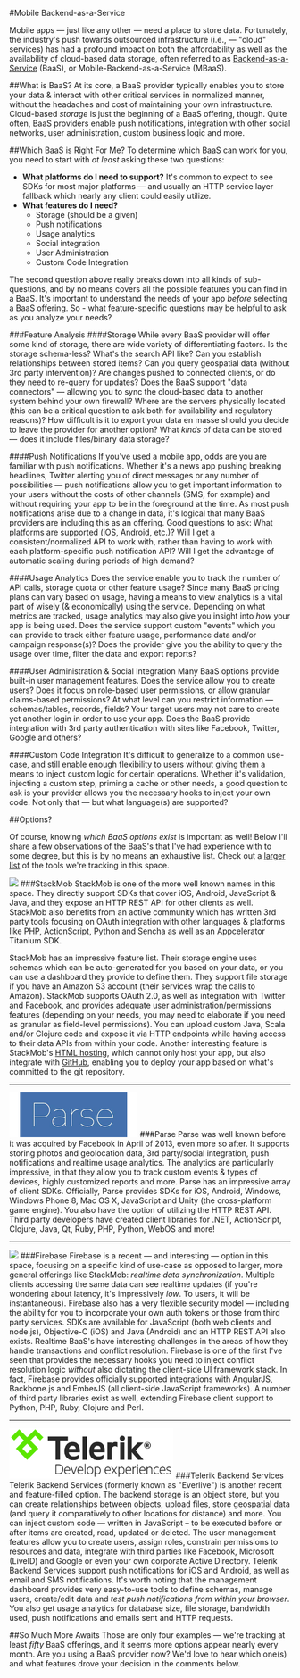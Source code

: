 #Mobile Backend-as-a-Service

Mobile apps — just like any other — need a place to store data. Fortunately, the industry's push towards outsourced infrastructure (i.e., — "cloud" services) has had a profound impact on both the affordability as well as the availability of cloud-based data storage, often referred to as [Backend-as-a-Service](http://en.wikipedia.org/wiki/Backend_as_a_service) (BaaS), or Mobile-Backend-as-a-Service (MBaaS).

##What is BaaS?
At its core, a BaaS provider typically enables you to store your data & interact with other critical services in normalized manner, without the headaches and cost of maintaining your own infrastructure. Cloud-based *storage* is just the beginning of a BaaS offering, though. Quite often, BaaS providers enable push notifications, integration with other social networks, user administration, custom business logic and more.

##Which BaaS is Right For Me?
To determine which BaaS can work for you, you need to start with *at least* asking these two questions:

* **What platforms do I need to support?** It's common to expect to see SDKs for most major platforms — and usually an HTTP service layer fallback which nearly any client could easily utilize.
* **What features do I need?**
	* Storage (should be a given)
	* Push notifications
	* Usage analytics
	* Social integration
	* User Administration
	* Custom Code Integration 
	
The second question above really breaks down into all kinds of sub-questions, and by no means covers all the possible features you can find in a BaaS. It's important to understand the needs of your app *before* selecting a BaaS offering. So - what feature-specific questions may be helpful to ask as you analyze your needs?

###Feature Analysis
####Storage
While every BaaS provider will offer some kind of storage, there are wide variety of differentiating factors. Is the storage schema-less? What's the search API like? Can you establish relationships between stored items? Can you query geospatial data (without 3rd party intervention)? Are changes pushed to connected clients, or do they need to re-query for updates? Does the BaaS support "data connectors" — allowing you to sync the cloud-based data to another system behind your own firewall? Where are the servers physically located (this can be a critical question to ask both for availability and regulatory reasons)? How difficult is it to export your data en masse should you decide to leave the provider for another option? What *kinds* of data can be stored — does it include files/binary data storage?

####Push Notifications
If you've used a mobile app, odds are you are familiar with push notifications. Whether it's a news app pushing breaking headlines, Twitter alerting you of direct messages or any number of possibilities — push notifications allow you to get important information to your users without the costs of other channels (SMS, for example) and without requiring your app to be in the foreground at the time. As most push notifications arise due to a change in data, it's logical that many BaaS providers are including this as an offering. Good questions to ask: What platforms are supported (iOS, Android, etc.)? Will I get a consistent/normalized API to work with, rather than having to work with each platform-specific push notification API? Will I get the advantage of automatic scaling during periods of high demand?

####Usage Analytics
Does the service enable you to track the number of API calls, storage quota or other feature usage? Since many BaaS pricing plans can vary based on usage, having a means to view analytics is a vital part of wisely (& economically) using the service. Depending on what metrics are tracked, usage analytics may also give you insight into *how* your app is being used. Does the service support custom "events" which you can provide to track either feature usage, performance data and/or campaign response(s)? Does the provider give you the ability to query the usage over time, filter the data and export reports?

####User Administration & Social Integration
Many BaaS options provide built-in user management features. Does the service allow you to create users? Does it focus on role-based user permissions, or allow granular claims-based permissions? At what level can you restrict information — schemas/tables, records, fields? Your target users may not care to create yet another login in order to use your app. Does the BaaS provide integration with 3rd party authentication with sites like Facebook, Twitter, Google and others? 

####Custom Code Integration
It's difficult to generalize to a common use-case, and still enable enough flexibility to users without giving them a means to inject custom logic for certain operations. Whether it's validation, injecting a custom step, priming a cache or other needs, a good question to ask is your provider allows you the necessary hooks to inject your own code. Not only that — but what language(s) are supported?

##Options?

Of course, knowing *which BaaS options exist* is important as well! Below I'll share a few observations of the BaaS's that I've had experience with to some degree, but this is by no means an exhaustive list. Check out a [larger list](http://www.developereconomics.com/sector/backend-as-a-service/) of the tools we're tracking in this space.

![](https://s3.amazonaws.com/toolatlas/logos/stackmob.png)
###StackMob
StackMob is one of the more well known names in this space. They directly support SDKs that cover iOS, Android, JavaScript & Java, and they expose an HTTP REST API for other clients as well. StackMob also benefits from an active community which has written 3rd party tools focusing on OAuth integration with other languages & platforms like PHP, ActionScript, Python and Sencha as well as an Appcelerator Titanium SDK.

StackMob has an impressive feature list. Their storage engine uses schemas which can be auto-generated for you based on your data, or you can use a dashboard they provide to define them. They support file storage if you have an Amazon S3 account (their services wrap the calls to Amazon). StackMob supports OAuth 2.0, as well as integration with Twitter and Facebook, and provides adequate user administration/permissions features (depending on your needs, you may need to elaborate if you need as granular as field-level permissions). You can upload custom Java, Scala and/or Clojure code and expose it via HTTP endpoints while having access to their data APIs from within your code. Another interesting feature is StackMob's [HTML hosting](https://developer.stackmob.com/module/html5), which cannot only host your app, but also integrate with [GitHub](http://github.com), enabling you to deploy your app based on what's committed to the git repository.
_____

![](parse.png)
###Parse
Parse was well known before it was acquired by Facebook in April of 2013, even more so after. It supports storing photos and geolocation data, 3rd party/social integration, push notifications and realtime usage analytics. The analytics are particularly impressive, in that they allow you to track custom events & types of devices, highly customized reports and more. Parse has an impressive array of client SDKs. Officially, Parse provides SDKs for iOS, Android, Windows, Windows Phone 8, Mac OS X, JavaScript and Unity (the cross-platform game engine). You also have the option of utilizing the HTTP REST API. Third party developers have created client libraries for .NET, ActionScript, Clojure, Java, Qt, Ruby, PHP, Python, WebOS and more!
_____

![](https://s3.amazonaws.com/toolatlas/logos/firebase.png)
###Firebase
Firebase is a recent — and interesting — option in this space, focusing on a specific kind of use-case as opposed to larger, more general offerings like StackMob: *realtime data synchronization*. Multiple clients accessing the same data can see realtime updates (if you're wondering about latency, it's impressively *low*. To users, it will be instantaneous). Firebase also has a very flexible security model — including the ability for you to incorporate your own auth tokens or those from third party services. SDKs are available for JavaScript (both web clients and node.js), Objective-C (iOS) and Java (Android) and an HTTP REST API also exists. Realtime BaaS's have interesting challenges in the areas of how they handle transactions and conflict resolution. Firebase is one of the first I've seen that provides the necessary hooks you need to inject conflict resolution logic *without* also dictating the client-side UI framework stack. In fact, Firebase provides officially supported integrations with AngularJS, Backbone.js and EmberJS (all client-side JavaScript frameworks). A number of third party libraries exist as well, extending Firebase client support to Python, PHP, Ruby, Clojure and Perl.
_____

![](telerik.png)
###Telerik Backend Services
Telerik Backend Services (formerly known as "Everlive") is another recent and feature-filled option. The backend storage is an object store, but you can create relationships between objects, upload files, store geospatial data (and query it comparatively to other locations for distance) and more. You can inject custom code — written in JavaScript – to be executed before or after items are created, read, updated or deleted. The user management features allow you to create users, assign roles, constrain permissions to resources and data, integrate with third parties like Facebook, Microsoft (LiveID) and Google or even your own corporate Active Directory. Telerik Backend Services support push notifications for iOS and Android, as well as email and SMS notifications. It's worth noting that the management dashboard provides very easy-to-use tools to define schemas, manage users, create/edit data and *test push notifications from within your browser*. You also get usage analytics for database size, file storage, bandwidth used, push notifications and emails sent and HTTP requests.

##So Much More Awaits
Those are only four examples — we're tracking at least *fifty* BaaS offerings, and it seems more options appear nearly every month. Are you using a BaaS provider now? We'd love to hear which one(s) and what features drove your decision in the comments below.